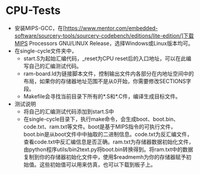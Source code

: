 # CPU-Tests 

* 安装MIPS-GCC，在[https://www.mentor.com/embedded-software/sourcery-tools/sourcery-codebench/editions/lite-edition/]下载MIPS Processors GNU/LINUX Release，选择Windows或Linux版本均可。
* 在single-cycle文件夹中，
	* start.S为起始汇编代码，_reset为CPU reset后的入口地址，可以在此编写自己的汇编测试代码。
	* ram-board.ld为链接脚本文件，控制输出文件内各部分在内地址空间中的布局，如果你的存储器地址范围不是从0开始，你需要修改SECTIONS字段。
	* Makefile会寻找当前目录下所有的*.S和*.C件，编译生成目标文件。
* 测试说明
	* 将自己的汇编测试代码添加到start.S中
	* 在single-cycle目录下，执行make命令，会生成boot、boot.bin、code.txt、ram.txt等文件。boot是基于MIPS指令的可执行文件，boot.bin是从boot文件中中抽取的二进制信息。code.txt为反汇编文件，查看code.txt中反汇编信息是否正确。ram.txt为存储器数据初始化文件，由python程序utils/bin2text.py将boot.bin转换得到。将ram.txt中的数据复制到你的存储器初始化文件中，使用$readmemh为你的存储器赋予初始值。这些初始值可以用来仿真，也可以下载到板子上。
